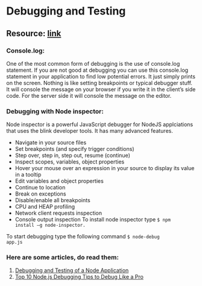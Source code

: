 # Debugging and Testing

## Resource: [link](https://nodejs.org/api/debugger.html)
### Console.log:
One of the most common form of debugging is the use of console.log statement. If you are not good at debugging you can use this console.log statement in your application to find low potential errors. It just simply prints on the screen. Nothing is like setting breakpoints or typical debugger stuff. It will console the message on your browser if you write it in the client’s side code. For the server side it will console the message on the editor.

### Debugging with Node inspector:
Node inspector is a powerful JavaScript debugger for NodeJS applciations that uses the blink developer tools. It has many advanced features.
- Navigate in your source files
- Set breakpoints (and specify trigger conditions)
- Step over, step in, step out, resume (continue)
- Inspect scopes, variables, object properties
- Hover your mouse over an expression in your source to display its value in a tooltip
- Edit variables and object properties
- Continue to location
- Break on exceptions
- Disable/enable all breakpoints
- CPU and HEAP profiling
- Network client requests inspection
- Console output inspection
To install node inspector type
<code>$ npm install –g node-inspector.</code>


To start debugging type the following command
<code>$ node-debug app.js</code>

### Here are some articles, do read them:

1. [Debugging and Testing of a Node Application](https://www.geeksforgeeks.org/debugging-and-testing-of-a-node-application/)
2. [Top 10 Node.js Debugging Tips to Debug Like a Pro](https://stackify.com/node-js-debugging-tips/)
